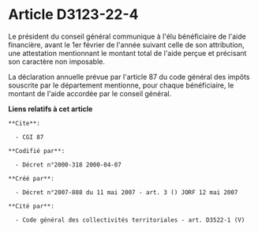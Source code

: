 # Article D3123-22-4

Le président du conseil général communique à l'élu bénéficiaire de l'aide financière, avant le 1er février de l'année suivant
celle de son attribution, une attestation mentionnant le montant total de l'aide perçue et précisant son caractère non
imposable.

La déclaration annuelle prévue par l'article 87 du code général des impôts souscrite par le département mentionne, pour
chaque bénéficiaire, le montant de l'aide accordée par le conseil général.

**Liens relatifs à cet article**

	**Cite**:

	  - CGI 87

	**Codifié par**:

	  - Décret n°2000-318 2000-04-07

	**Créé par**:

	  - Décret n°2007-808 du 11 mai 2007 - art. 3 () JORF 12 mai 2007

	**Cité par**:

	  - Code général des collectivités territoriales - art. D3522-1 (V)
